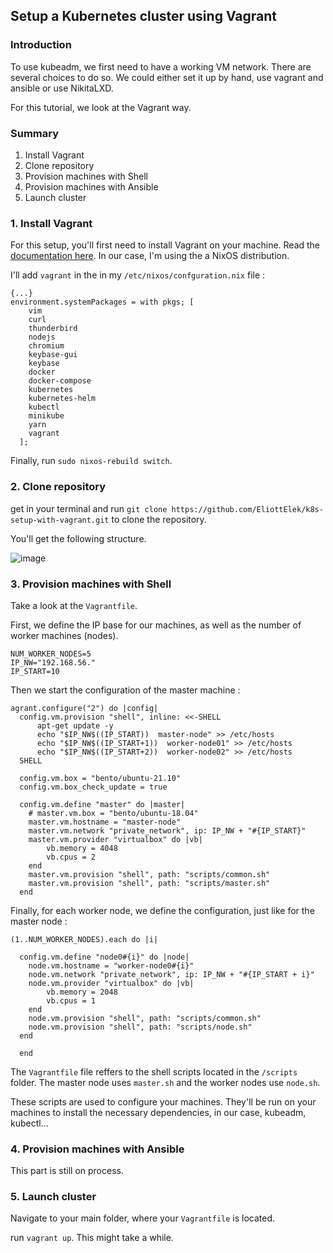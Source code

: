 
## Setup a Kubernetes cluster using Vagrant 

### Introduction

To use kubeadm, we first need to have a working VM network. There are several choices to do so. We could either set it up by hand, use vagrant and ansible or use NikitaLXD.

For this tutorial, we look at the Vagrant way. 

### Summary 

 1. Install Vagrant
 2. Clone repository
 3. Provision machines with Shell
 4. Provision machines with Ansible
 5. Launch cluster

 ### 1. Install Vagrant

For this setup, you'll first need to install Vagrant on your machine. Read the [documentation here](https://www.vagrantup.com/docs/installation). In our case, I'm using the a NixOS distribution. 

I'll add `vagrant` in the  in my `/etc/nixos/confguration.nix` file : 

```
{...}
environment.systemPackages = with pkgs; [
    vim
    curl
    thunderbird
    nodejs
    chromium
    keybase-gui
    keybase
    docker
    docker-compose
    kubernetes
    kubernetes-helm
    kubectl
    minikube
    yarn
    vagrant 
  ];
```

Finally, run `sudo nixos-rebuild switch`.

### 2. Clone repository 

get in your terminal and run `git clone https://github.com/EliottElek/k8s-setup-with-vagrant.git` to clone the repository.

You'll get the following structure.

![image](https://user-images.githubusercontent.com/64375473/164414643-fbc1807e-35d3-4500-b6b2-a46db0501f21.png)
 
 ### 3. Provision machines with Shell
 
 Take a look at the `Vagrantfile`.
 
 First, we define the IP base for our machines, as well as the number of worker machines (nodes).
 
```
NUM_WORKER_NODES=5
IP_NW="192.168.56."
IP_START=10
```
Then we start the configuration of the master machine : 

```
agrant.configure("2") do |config|
  config.vm.provision "shell", inline: <<-SHELL
      apt-get update -y
      echo "$IP_NW$((IP_START))  master-node" >> /etc/hosts
      echo "$IP_NW$((IP_START+1))  worker-node01" >> /etc/hosts
      echo "$IP_NW$((IP_START+2))  worker-node02" >> /etc/hosts
  SHELL

  config.vm.box = "bento/ubuntu-21.10"
  config.vm.box_check_update = true

  config.vm.define "master" do |master|
    # master.vm.box = "bento/ubuntu-18.04"
    master.vm.hostname = "master-node"
    master.vm.network "private_network", ip: IP_NW + "#{IP_START}"
    master.vm.provider "virtualbox" do |vb|
        vb.memory = 4048
        vb.cpus = 2
    end
    master.vm.provision "shell", path: "scripts/common.sh"
    master.vm.provision "shell", path: "scripts/master.sh"
  end

```

Finally, for each worker node, we define the configuration, just like for the master node : 

```
(1..NUM_WORKER_NODES).each do |i|

  config.vm.define "node0#{i}" do |node|
    node.vm.hostname = "worker-node0#{i}"
    node.vm.network "private_network", ip: IP_NW + "#{IP_START + i}"
    node.vm.provider "virtualbox" do |vb|
        vb.memory = 2048
        vb.cpus = 1
    end
    node.vm.provision "shell", path: "scripts/common.sh"
    node.vm.provision "shell", path: "scripts/node.sh"
  end

  end

```
The `Vagrantfile` file reffers to the shell scripts located in the `/scripts` folder. The master node uses `master.sh` and the worker nodes use `node.sh`.

These scripts are used to configure your machines. They'll be run on your machines to install the necessary dependencies, in our case, kubeadm, kubectl...

### 4. Provision machines with Ansible
  
This part is still on process.
  
### 5. Launch cluster
   
Navigate to your main folder, where your `Vagrantfile` is located.

run `vagrant up`. This might take a while. 

  

